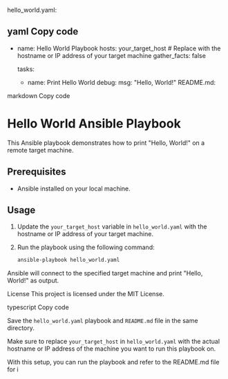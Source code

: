 hello_world.yaml:

yaml
Copy code
---
- name: Hello World Playbook
  hosts: your_target_host  # Replace with the hostname or IP address of your target machine
  gather_facts: false

  tasks:
    - name: Print Hello World
      debug:
        msg: "Hello, World!"
README.md:

markdown
Copy code
# Hello World Ansible Playbook

This Ansible playbook demonstrates how to print "Hello, World!" on a remote target machine.

## Prerequisites

- Ansible installed on your local machine.

## Usage

1. Update the `your_target_host` variable in `hello_world.yaml` with the hostname or IP address of your target machine.

2. Run the playbook using the following command:

   ```bash
   ansible-playbook hello_world.yaml
Ansible will connect to the specified target machine and print "Hello, World!" as output.

License
This project is licensed under the MIT License.

typescript
Copy code

Save the `hello_world.yaml` playbook and `README.md` file in the same directory.

Make sure to replace `your_target_host` in `hello_world.yaml` with the actual hostname or IP address of the machine you want to run this playbook on.

With this setup, you can run the playbook and refer to the README.md file for i

